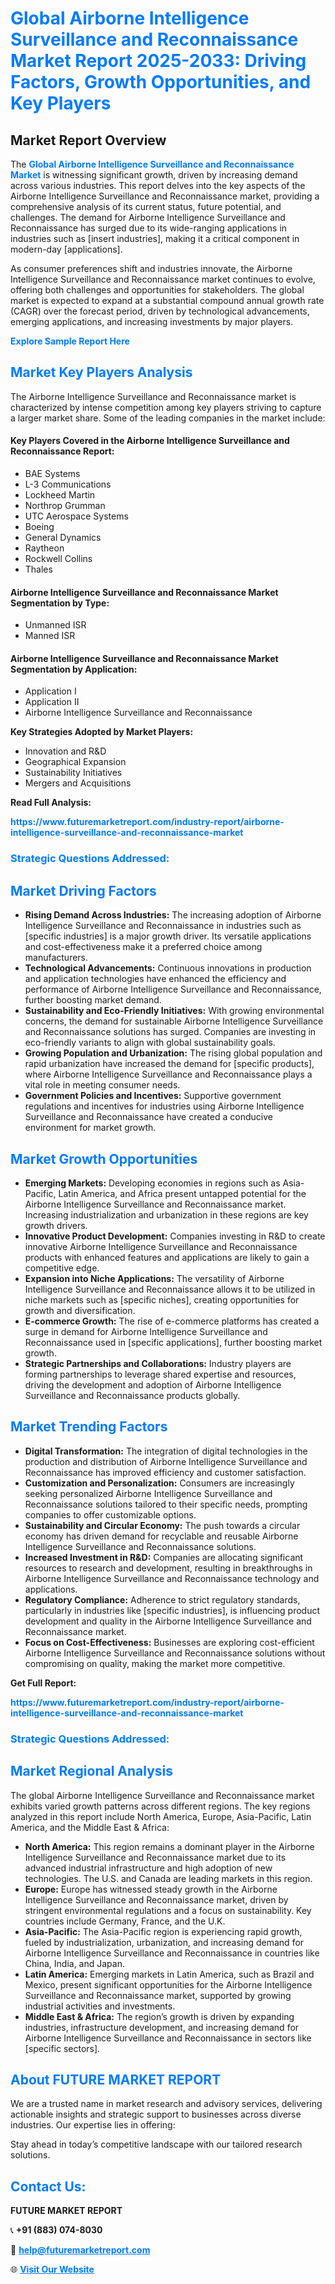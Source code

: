 <h1 style="color: #007BFF;">Global Airborne Intelligence Surveillance and Reconnaissance Market Report 2025-2033: Driving Factors, Growth Opportunities, and Key Players</h1>

<section id="overview">
<h2>Market Report Overview</h2>
<p>The <a href="https://www.futuremarketreport.com/industry-report/airborne-intelligence-surveillance-and-reconnaissance-market" style="color: #007BFF; text-decoration: none;"><strong>Global Airborne Intelligence Surveillance and Reconnaissance Market</strong></a> is witnessing significant growth, driven by increasing demand across various industries. This report delves into the key aspects of the Airborne Intelligence Surveillance and Reconnaissance market, providing a comprehensive analysis of its current status, future potential, and challenges. The demand for Airborne Intelligence Surveillance and Reconnaissance has surged due to its wide-ranging applications in industries such as [insert industries], making it a critical component in modern-day [applications].</p>
<p>As consumer preferences shift and industries innovate, the Airborne Intelligence Surveillance and Reconnaissance market continues to evolve, offering both challenges and opportunities for stakeholders. The global market is expected to expand at a substantial compound annual growth rate (CAGR) over the forecast period, driven by technological advancements, emerging applications, and increasing investments by major players.</p>
</section>

<section id="overview">
<p><a href="https://www.futuremarketreport.com/request-sample/reportId=120512" style="color: #007BFF; text-decoration: none;"><strong>Explore Sample Report Here</strong></a></p>
</section>

<section id="key-players">
<h2 style="color: #007BFF;">Market Key Players Analysis</h2>
<p>The Airborne Intelligence Surveillance and Reconnaissance market is characterized by intense competition among key players striving to capture a larger market share. Some of the leading companies in the market include:</p>
<h4>Key Players Covered in the Airborne Intelligence Surveillance and Reconnaissance Report:</h4>
<ul><li>BAE Systems</li><li>L-3 Communications</li><li>Lockheed Martin</li><li>Northrop Grumman</li><li>UTC Aerospace Systems</li><li>Boeing</li><li>General Dynamics</li><li>Raytheon</li><li>Rockwell Collins</li><li>Thales</li></ul>
<h4>Airborne Intelligence Surveillance and Reconnaissance Market Segmentation by Type:</h4>
<ul><li>Unmanned ISR</li><li>Manned ISR</li></ul>

<h4>Airborne Intelligence Surveillance and Reconnaissance Market Segmentation by Application:</h4>
<ul><li>Application I</li><li>Application II</li><li>Airborne Intelligence Surveillance and Reconnaissance</li></ul>
<p><strong>Key Strategies Adopted by Market Players:</strong></p>
<ul>
<li>Innovation and R&D</li>
<li>Geographical Expansion</li>
<li>Sustainability Initiatives</li>
<li>Mergers and Acquisitions</li>
</ul>
</section>

<section>
<p><strong>Read Full Analysis: </strong></p><a href="https://www.futuremarketreport.com/industry-report/airborne-intelligence-surveillance-and-reconnaissance-market" style="color: #007BFF; text-decoration: none;"><strong>https://www.futuremarketreport.com/industry-report/airborne-intelligence-surveillance-and-reconnaissance-market</strong></a>
<h3 style="color: #007BFF;">Strategic Questions Addressed:</h3>
</section>

<section id="driving-factors">
<h2 style="color: #007BFF;">Market Driving Factors</h2>
<ul>
<li><strong>Rising Demand Across Industries:</strong> The increasing adoption of Airborne Intelligence Surveillance and Reconnaissance in industries such as [specific industries] is a major growth driver. Its versatile applications and cost-effectiveness make it a preferred choice among manufacturers.</li>
<li><strong>Technological Advancements:</strong> Continuous innovations in production and application technologies have enhanced the efficiency and performance of Airborne Intelligence Surveillance and Reconnaissance, further boosting market demand.</li>
<li><strong>Sustainability and Eco-Friendly Initiatives:</strong> With growing environmental concerns, the demand for sustainable Airborne Intelligence Surveillance and Reconnaissance solutions has surged. Companies are investing in eco-friendly variants to align with global sustainability goals.</li>
<li><strong>Growing Population and Urbanization:</strong> The rising global population and rapid urbanization have increased the demand for [specific products], where Airborne Intelligence Surveillance and Reconnaissance plays a vital role in meeting consumer needs.</li>
<li><strong>Government Policies and Incentives:</strong> Supportive government regulations and incentives for industries using Airborne Intelligence Surveillance and Reconnaissance have created a conducive environment for market growth.</li>
</ul>
</section>

<section id="growth-opportunities">
<h2 style="color: #007BFF;">Market Growth Opportunities</h2>
<ul>
<li><strong>Emerging Markets:</strong> Developing economies in regions such as Asia-Pacific, Latin America, and Africa present untapped potential for the Airborne Intelligence Surveillance and Reconnaissance market. Increasing industrialization and urbanization in these regions are key growth drivers.</li>
<li><strong>Innovative Product Development:</strong> Companies investing in R&D to create innovative Airborne Intelligence Surveillance and Reconnaissance products with enhanced features and applications are likely to gain a competitive edge.</li>
<li><strong>Expansion into Niche Applications:</strong> The versatility of Airborne Intelligence Surveillance and Reconnaissance allows it to be utilized in niche markets such as [specific niches], creating opportunities for growth and diversification.</li>
<li><strong>E-commerce Growth:</strong> The rise of e-commerce platforms has created a surge in demand for Airborne Intelligence Surveillance and Reconnaissance used in [specific applications], further boosting market growth.</li>
<li><strong>Strategic Partnerships and Collaborations:</strong> Industry players are forming partnerships to leverage shared expertise and resources, driving the development and adoption of Airborne Intelligence Surveillance and Reconnaissance products globally.</li>
</ul>
</section>

<section id="trending-factors">
<h2 style="color: #007BFF;">Market Trending Factors</h2>
<ul>
<li><strong>Digital Transformation:</strong> The integration of digital technologies in the production and distribution of Airborne Intelligence Surveillance and Reconnaissance has improved efficiency and customer satisfaction.</li>
<li><strong>Customization and Personalization:</strong> Consumers are increasingly seeking personalized Airborne Intelligence Surveillance and Reconnaissance solutions tailored to their specific needs, prompting companies to offer customizable options.</li>
<li><strong>Sustainability and Circular Economy:</strong> The push towards a circular economy has driven demand for recyclable and reusable Airborne Intelligence Surveillance and Reconnaissance solutions.</li>
<li><strong>Increased Investment in R&D:</strong> Companies are allocating significant resources to research and development, resulting in breakthroughs in Airborne Intelligence Surveillance and Reconnaissance technology and applications.</li>
<li><strong>Regulatory Compliance:</strong> Adherence to strict regulatory standards, particularly in industries like [specific industries], is influencing product development and quality in the Airborne Intelligence Surveillance and Reconnaissance market.</li>
<li><strong>Focus on Cost-Effectiveness:</strong> Businesses are exploring cost-efficient Airborne Intelligence Surveillance and Reconnaissance solutions without compromising on quality, making the market more competitive.</li>
</ul>
</section>

<section>
<p><strong>Get Full Report: </strong></p><a href="https://www.futuremarketreport.com/industry-report/airborne-intelligence-surveillance-and-reconnaissance-market" style="color: #007BFF; text-decoration: none;"><strong>https://www.futuremarketreport.com/industry-report/airborne-intelligence-surveillance-and-reconnaissance-market</strong></a>
<h3 style="color: #007BFF;">Strategic Questions Addressed:</h3>
</section>


<section id="regional-analysis">
<h2 style="color: #007BFF;">Market Regional Analysis</h2>
<p>The global Airborne Intelligence Surveillance and Reconnaissance market exhibits varied growth patterns across different regions. The key regions analyzed in this report include North America, Europe, Asia-Pacific, Latin America, and the Middle East & Africa:</p>
<ul>
<li><strong>North America:</strong> This region remains a dominant player in the Airborne Intelligence Surveillance and Reconnaissance market due to its advanced industrial infrastructure and high adoption of new technologies. The U.S. and Canada are leading markets in this region.</li>
<li><strong>Europe:</strong> Europe has witnessed steady growth in the Airborne Intelligence Surveillance and Reconnaissance market, driven by stringent environmental regulations and a focus on sustainability. Key countries include Germany, France, and the U.K.</li>
<li><strong>Asia-Pacific:</strong> The Asia-Pacific region is experiencing rapid growth, fueled by industrialization, urbanization, and increasing demand for Airborne Intelligence Surveillance and Reconnaissance in countries like China, India, and Japan.</li>
<li><strong>Latin America:</strong> Emerging markets in Latin America, such as Brazil and Mexico, present significant opportunities for the Airborne Intelligence Surveillance and Reconnaissance market, supported by growing industrial activities and investments.</li>
<li><strong>Middle East & Africa:</strong> The region’s growth is driven by expanding industries, infrastructure development, and increasing demand for Airborne Intelligence Surveillance and Reconnaissance in sectors like [specific sectors].</li>
</ul>
</section>

<footer>
<h2 style="color: #007BFF;">About FUTURE MARKET REPORT</h2>
<p>We are a trusted name in market research and advisory services, delivering actionable insights and strategic support to businesses across diverse industries. Our expertise lies in offering:</p>

<p>Stay ahead in today’s competitive landscape with our tailored research solutions.</p>

<h2 style="color: #007BFF;">Contact Us:</h2>
<p><strong>FUTURE MARKET REPORT</strong></p>
<p>📞 <strong>+91 (883) 074-8030</strong></p>
<p>📧 <strong><a href="mailto:help@futuremarketreport.com" style="color: #007BFF;">help@futuremarketreport.com</a></strong></p>
<p>🌐 <strong><a href="https://www.futuremarketreport.com/" style="color: #007BFF;">Visit Our Website</a></strong></p>
</footer>
